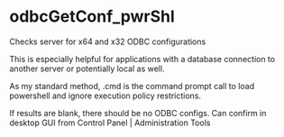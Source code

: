 # odbcGetConf_pwrShl
Checks server for x64 and x32 ODBC configurations

This is especially helpful for applications with a database connection to another server or potentially local as well.

As my standard method, .cmd is the command prompt call to load powershell and ignore execution policy restrictions.

If results are blank, there should be no ODBC configs.
Can confirm in desktop GUI from Control Panel | Administration Tools
